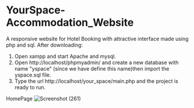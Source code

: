 # YourSpace-Accommodation_Website
A responsive website for Hotel Booking with attractive interface made using php and sql.
After downloading:
1. Open xampp and start Apache and mysql.  
2. Open http://localhost/phpmyadmin/   and create a new database with name "yspace" (since we have define this name)then import the yspace.sql file.  
3. Type the url http://localhost/your_space/main.php and the project is ready to run.

HomePage
![Screenshot (261)](https://user-images.githubusercontent.com/49434891/79894605-54d21f80-8423-11ea-92a8-fa694ffbf0a2.png)
